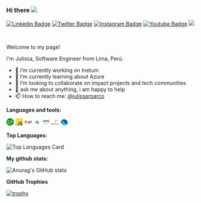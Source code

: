 ### Hi there <img src="https://media.giphy.com/media/hvRJCLFzcasrR4ia7z/giphy.gif" width="25px">


[![Linkedin Badge](https://img.shields.io/badge/-julissarparco-blue?style=flat-square&logo=Linkedin&logoColor=white&link=https://www.linkedin.com/in/julissarodriguezparco/)](https://www.linkedin.com/in/julissarodriguezparco/)
[![Twitter Badge](https://img.shields.io/badge/-julissarparco-skyblue?style=flat-square&logo=Twitter&logoColor=blue&link=https://twitter.com/julissarparco)](https://twitter.com/julissarparco)
[![Instagram Badge](https://img.shields.io/badge/-julissarparco-purple?style=flat-square&logo=instagram&logoColor=white&link=https://instagram.com/julissarparco/)](https://instagram.com/julissarparco)
[![Youtube Badge](https://img.shields.io/badge/-julissarparco-darkred?style=flat-square&logo=youtube&logoColor=white&link=https://www.youtube.com/channel/UCRmRGXM6OLb_19v6XNTA8EQ)](https://www.youtube.com/channel/UCRmRGXM6OLb_19v6XNTA8EQ)
![](https://visitor-badge.glitch.me/badge?page_id=julissarparco.julissarparco)

<br />

<p>Welcome to my page!</p>
<p>I'm Julissa, Software Engineer from Lima, Perú.</p>

- 🔭 I’m currently working on Inetum
- 🌱 I’m currently learning about Azure
- 👯 I’m looking to collaborate on impact projects and tech communities
- 💬 ask me about anything, i am happy to help
- 📫 How to reach me: <a href="https://twitter.com/julissarparco">@julissarparco</a> 

**Languages and tools:**

<code><img height="20" src="https://raw.githubusercontent.com/github/explore/main/topics/csharp/csharp.png"></code>
<code><img height="20" src="https://raw.githubusercontent.com/github/explore/main/topics/javascript/javascript.png"></code>
<code><img height="20" src="https://raw.githubusercontent.com/github/explore/main/topics/git/git.png"></code>
<code><img height="20" src="https://raw.githubusercontent.com/github/explore/main/topics/azure/azure.png"></code>
<code><img height="20" src="https://raw.githubusercontent.com/github/explore/main/topics/aws/aws.png"></code>
<code><img height="20" src="https://raw.githubusercontent.com/github/explore/main/topics/sql-server/sql-server.png"></code>
<code><img height="20" src="https://raw.githubusercontent.com/github/explore/main/topics/dart/dart.png"></code>

**Top Languages:**

![Top Languages Card](https://github-readme-stats.vercel.app/api/top-langs/?username=julissarparco&layout=compact&theme=gotham&count_private=true)

**My github stats:**

![Anurag's GitHub stats](https://github-readme-stats.vercel.app/api?username=julissarparco&count_private=true&theme=gotham&show_icons=true)

**GitHub Trophies**

[![trophy](https://github-profile-trophy.vercel.app/?username=julissarparco&theme=flat)](https://github.com/ryo-ma/github-profile-trophy)

<!--
**JulissaRParco/julissarparco** is a ✨ _special_ ✨ repository because its `README.md` (this file) appears on your GitHub profile.

Here are some ideas to get you started:

- 🔭 I’m currently working on ...
- 🌱 I’m currently learning ...
- 👯 I’m looking to collaborate on ...
- 🤔 I’m looking for help with ...
- 💬 Ask me about ...
- 📫 How to reach me: ...
- 😄 Pronouns: ...
- ⚡ Fun fact: ...
-->
